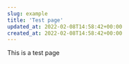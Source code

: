 ```yaml
---
slug: example
title: 'Test page'
updated_at: 2022-02-08T14:58:42+00:00
created_at: 2022-02-08T14:58:42+00:00
---
```

This is a test page